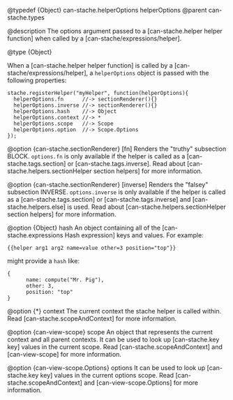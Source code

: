 @typedef {Object} can-stache.helperOptions helperOptions
@parent can-stache.types

@description The options argument passed to a [can-stache.helper helper function]
when called by a [can-stache/expressions/helper].

@type {Object}

When a [can-stache.helper helper function]
is called by a [can-stache/expressions/helper], a `helperOptions`
object is passed with the following properties:

```
stache.registerHelper("myHelper", function(helperOptions){
  helperOptions.fn      //-> sectionRenderer(){}
  helperOptions.inverse //-> sectionRenderer(){}
  helperOptions.hash    //-> Object
  helperOptions.context //-> *
  helperOptions.scope   //-> Scope
  helperOptions.option  //-> Scope.Options
});
```

  @option {can-stache.sectionRenderer} [fn] Renders the "truthy" subsection
  BLOCK.  `options.fn` is only available if the helper is called as a
  [can-stache.tags.section] or [can-stache.tags.inverse]. Read about
  [can-stache.helpers.sectionHelper section helpers] for more information.

  @option {can-stache.sectionRenderer} [inverse] Renders the "falsey" subsection
  INVERSE.  `options.inverse` is only available if the helper is called as a
  [can-stache.tags.section] or [can-stache.tags.inverse] and [can-stache.helpers.else]
  is used. Read about
  [can-stache.helpers.sectionHelper section helpers] for more information.

  @option {Object} hash An object containing all of the
  [can-stache.expressions Hash expression] keys and values. For example:

  ```
  {{helper arg1 arg2 name=value other=3 position="top"}}
  ```

  might provide a `hash` like:

  ```
  {
		name: compute("Mr. Pig"),
		other: 3,
		position: "top"
  }
  ```

  @option {*} context The current context the stache helper is called within. Read
  [can-stache.scopeAndContext] for more information.


@option {can-view-scope} scope An object that represents the current context and all parent
contexts. It can be used to look up [can-stache.key key] values in the current scope.
Read [can-stache.scopeAndContext] and [can-view-scope] for more information.

@option {can-view-scope.Options} options It can be used to look up [can-stache.key key] values in the current options scope.
Read [can-stache.scopeAndContext] and [can-view-scope.Options] for more information.
